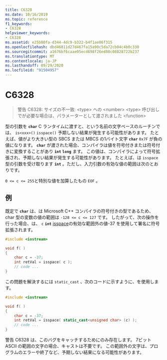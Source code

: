 ```yaml
---
title: C6328
ms.date: 10/16/2019
ms.topic: reference
f1_keywords:
- C6328
helpviewer_keywords:
- C6328
ms.assetid: e25b00fa-d344-4dc9-b322-b4f1ae06f315
ms.openlocfilehash: dbd46811d27d467fa15a90c5da72cb04c4b0c330
ms.sourcegitcommit: a1676bf6caae05ecd698f26ed80c08828722b237
ms.translationtype: MT
ms.contentlocale: ja-JP
ms.lasthandoff: 09/29/2020
ms.locfileid: "91504957"
---
```

# <a name="c6328"></a>C6328

> 警告 C6328: サイズの不一致: \<type> への \<number> \<type> 呼び出しでが必要な場合は、パラメーターとして渡されました \<function>

型の引数を **`char`** C ランタイムに渡すと、という名前の文字ベースのルーチンでは、 `is<xxx>()` `isspace()` 予期しない結果が発生する可能性があります。 たとえば、値がより大きい型の SBCS または MBCS の1バイト文字 **`char`** `0x7F` が負の値になります。 **`char`** が渡された場合、コンパイラは値を符号付きまたは符号付きに変換することがあり **`int`** **`long`** ます。 この値は、コンパイラによって符号拡張され、予期しない結果が発生する可能性があります。 たとえば、は `isspace` 型の引数を受け取ります **`int`** 。ただし、入力引数の有効な値の範囲は次のとおりです。

`0 <= c <= 255`と特別な値を加算したもの `EOF` 。

## <a name="example"></a>例

既定で **`char`** は、は Microsoft C++ コンパイラの符号付きの型であるため、char 型の変数の値の範囲は `-128 <= c <= 127` です。 したがって、次の操作を行った場合、は、 `c` **`int`** [isspace](../standard-library/locale-functions.md#isspace)の有効な範囲外の値-37 を使用して署名に符号拡張されます。

```cpp
#include <iostream>

void f( )
{
    char c = -37;
    int retVal = isspace( c );
    // code ...
}
```

この問題を解決するには `static_cast` 、次のコードに示すように、を使用します。

```cpp
#include <iostream>

void f( )
{
    char c = -37;
    int retVal = isspace( static_cast<unsigned char> (c) );
    // code ...
}
```

警告 C6328 は、このバグをキャッチするためにのみ存在します。 7ビット ASCII の範囲の文字の場合、キャストは不要です。 この範囲外の文字は、プログラムのエラーや終了など、予期しない結果になる可能性があります。
